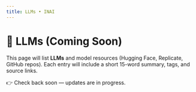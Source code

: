 ```yaml
---
title: LLMs • INAI
---
```


# 🤖 LLMs (Coming Soon)

This page will list **LLMs** and model resources (Hugging Face, Replicate, GitHub repos).
Each entry will include a short 15-word summary, tags, and source links.

👉 Check back soon — updates are in progress.
